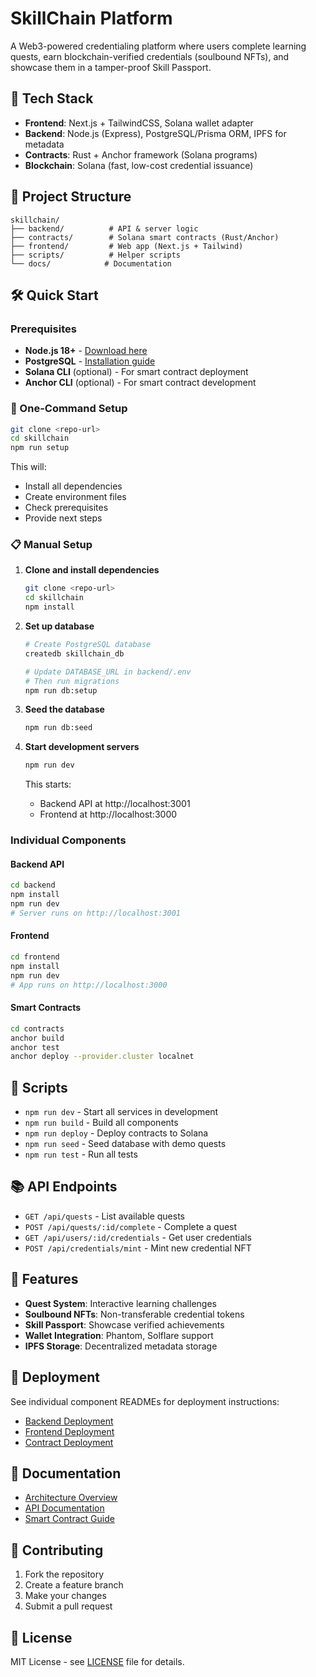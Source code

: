 # SkillChain Platform

A Web3-powered credentialing platform where users complete learning quests, earn blockchain-verified credentials (soulbound NFTs), and showcase them in a tamper-proof Skill Passport.

## 🚀 Tech Stack

- **Frontend**: Next.js + TailwindCSS, Solana wallet adapter
- **Backend**: Node.js (Express), PostgreSQL/Prisma ORM, IPFS for metadata
- **Contracts**: Rust + Anchor framework (Solana programs)
- **Blockchain**: Solana (fast, low-cost credential issuance)

## 📁 Project Structure

```
skillchain/
├── backend/          # API & server logic
├── contracts/        # Solana smart contracts (Rust/Anchor)
├── frontend/         # Web app (Next.js + Tailwind)
├── scripts/          # Helper scripts
└── docs/            # Documentation
```

## 🛠️ Quick Start

### Prerequisites

- **Node.js 18+** - [Download here](https://nodejs.org/)
- **PostgreSQL** - [Installation guide](https://www.postgresql.org/download/)
- **Solana CLI** (optional) - For smart contract deployment
- **Anchor CLI** (optional) - For smart contract development

### 🚀 One-Command Setup

```bash
git clone <repo-url>
cd skillchain
npm run setup
```

This will:
- Install all dependencies
- Create environment files
- Check prerequisites
- Provide next steps

### 📋 Manual Setup

1. **Clone and install dependencies**
   ```bash
   git clone <repo-url>
   cd skillchain
   npm install
   ```

2. **Set up database**
   ```bash
   # Create PostgreSQL database
   createdb skillchain_db
   
   # Update DATABASE_URL in backend/.env
   # Then run migrations
   npm run db:setup
   ```

3. **Seed the database**
   ```bash
   npm run db:seed
   ```

4. **Start development servers**
   ```bash
   npm run dev
   ```

   This starts:
   - Backend API at http://localhost:3001
   - Frontend at http://localhost:3000

### Individual Components

#### Backend API
```bash
cd backend
npm install
npm run dev
# Server runs on http://localhost:3001
```

#### Frontend
```bash
cd frontend
npm install
npm run dev
# App runs on http://localhost:3000
```

#### Smart Contracts
```bash
cd contracts
anchor build
anchor test
anchor deploy --provider.cluster localnet
```

## 🔧 Scripts

- `npm run dev` - Start all services in development
- `npm run build` - Build all components
- `npm run deploy` - Deploy contracts to Solana
- `npm run seed` - Seed database with demo quests
- `npm run test` - Run all tests

## 📚 API Endpoints

- `GET /api/quests` - List available quests
- `POST /api/quests/:id/complete` - Complete a quest
- `GET /api/users/:id/credentials` - Get user credentials
- `POST /api/credentials/mint` - Mint new credential NFT

## 🎯 Features

- **Quest System**: Interactive learning challenges
- **Soulbound NFTs**: Non-transferable credential tokens
- **Skill Passport**: Showcase verified achievements
- **Wallet Integration**: Phantom, Solflare support
- **IPFS Storage**: Decentralized metadata storage

## 🚀 Deployment

See individual component READMEs for deployment instructions:
- [Backend Deployment](./backend/README.md)
- [Frontend Deployment](./frontend/README.md)
- [Contract Deployment](./contracts/README.md)

## 📖 Documentation

- [Architecture Overview](./docs/architecture.md)
- [API Documentation](./docs/api.md)
- [Smart Contract Guide](./docs/contracts.md)

## 🤝 Contributing

1. Fork the repository
2. Create a feature branch
3. Make your changes
4. Submit a pull request

## 📄 License

MIT License - see [LICENSE](LICENSE) file for details.